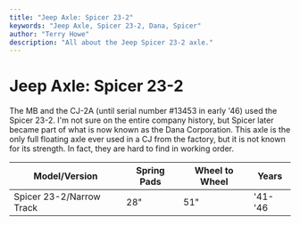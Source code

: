 ```yaml
---
title: "Jeep Axle: Spicer 23-2"
keywords: "Jeep Axle, Spicer 23-2, Dana, Spicer"
author: "Terry Howe"
description: "All about the Jeep Spicer 23-2 axle."
---
```

# Jeep Axle: Spicer 23-2

The MB and the CJ-2A (until serial number #13453 in early '46) used the Spicer 23-2. I'm not sure on the entire company history, but Spicer later became part of what is now known as the Dana Corporation. This axle is the only full floating axle ever used in a CJ from the factory, but it is not known for its strength. In fact, they are hard to find in working order.

| Model/Version            | Spring Pads | Wheel to Wheel | Years   |
|--------------------------|-------------|----------------|---------|
| Spicer 23-2/Narrow Track | 28"         | 51"            | '41-'46 |